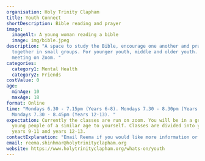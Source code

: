 ```yaml
---
organisation: Holy Trinity Clapham
title: Youth Connect
shortDescription: Bible reading and prayer
image:
  imageAlt: A young woman reading a bible
  image: img/bible.jpeg
description: "A space to study the Bible, encourage one another and pray
  together in small groups. For younger youth, middle and older youth. Currently
  meeting on Zoom. "
categories:
  category1: Mental Health
  category2: Friends
costValue: 0
age:
  minAge: 10
  maxAge: 18
format: Online
time: "Mondays 6.30 - 7.15pm (Years 6-8). Mondays 7.30 - 8.30pm (Years 9-11).
  Mondays 7.30 - 8.45pm (Years 12-13). "
expectation: Currently the classes are run on zoom. You will be in a group with
  young people of a similar age to yourself. Classes are divided into years 6-8,
  years 9-11 and years 12-13.
contactExplanation: "Email Reema if you would like more information or the Zoom code to join. "
email: reema.shinhmar@holytrinityclapham.org
website: https://www.holytrinityclapham.org/whats-on/youth
---
```

